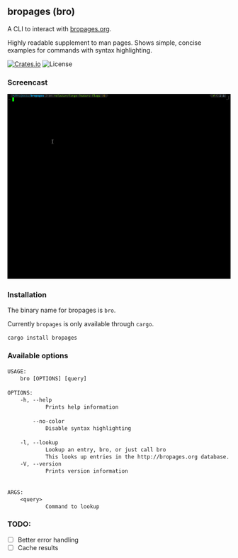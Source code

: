 bropages (bro)
------------
A CLI to interact with [bropages.org](http://bropages.org).

Highly readable supplement to man pages. Shows simple, concise examples for commands with syntax highlighting.

[![Crates.io](https://img.shields.io/crates/v/bropages)](https://crates.io/crates/bropages)
![License](https://img.shields.io/crates/l/bropages)

### Screencast

[![A screenshot](./screencast.gif)](./screencast.gif)

### Installation

The binary name for bropages is `bro`.

Currently `bropages` is only available through `cargo`.
```
cargo install bropages
```

### Available options
```
USAGE:
    bro [OPTIONS] [query]

OPTIONS:
    -h, --help
            Prints help information

        --no-color
            Disable syntax highlighting

    -l, --lookup
            Lookup an entry, bro, or just call bro
            This looks up entries in the http://bropages.org database.
    -V, --version
            Prints version information


ARGS:
    <query>
            Command to lookup
```

### TODO:
 - [ ] Better error handling
 - [ ] Cache results
